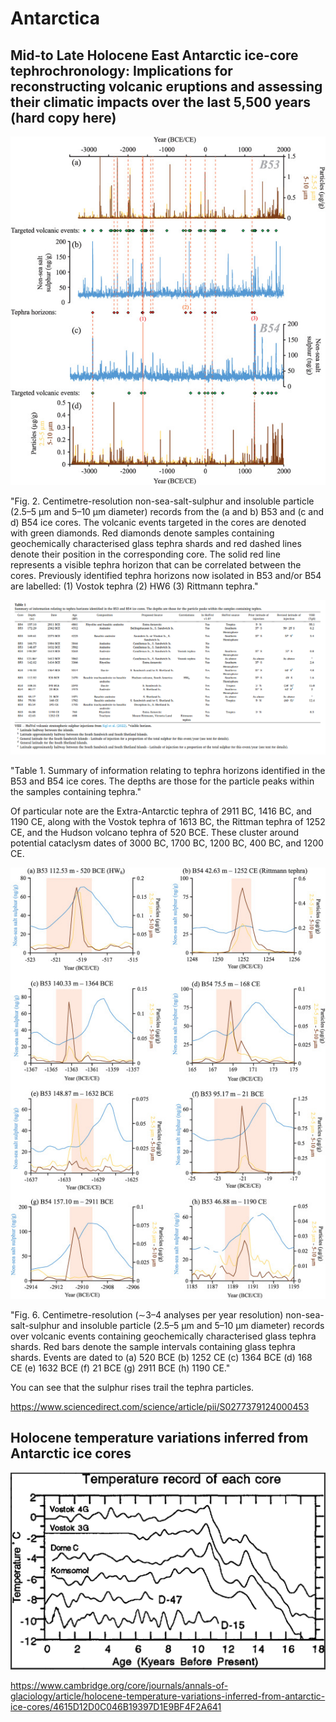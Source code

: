 # Antarctica

## Mid-to Late Holocene East Antarctic ice-core tephrochronology: Implications for reconstructing volcanic eruptions and assessing their climatic impacts over the last 5,500 years (hard copy here)

![](img/holocene-tephra2.jpg)

"Fig. 2. Centimetre-resolution non-sea-salt-sulphur and insoluble particle (2.5–5 μm and 5–10 μm diameter) records from the (a and b) B53 and (c and d) B54 ice cores. The volcanic events targeted in the cores are denoted with green diamonds. Red diamonds denote samples containing geochemically characterised glass tephra shards and red dashed lines denote their position in the corresponding core. The solid red line represents a visible tephra horizon that can be correlated between the cores. Previously identified tephra horizons now isolated in B53 and/or B54 are labelled: (1) Vostok tephra (2) HW6 (3) Rittmann tephra."

![](img/antarctic-tephra.png)

"Table 1. Summary of information relating to tephra horizons identified in the B53 and B54 ice cores. The depths are those for the particle peaks within the samples containing tephra."

Of particular note are the Extra-Antarctic tephra of 2911 BC, 1416 BC, and 1190 CE, along with the Vostok tephra of 1613 BC, the Rittman tephra of 1252 CE, and the Hudson volcano tephra of 520 BCE. These cluster around potential cataclysm dates of 3000 BC, 1700 BC, 1200 BC, 400 BC, and 1200 CE.

![](img/holocene-tephra.jpg)

"Fig. 6. Centimetre-resolution (∼3–4 analyses per year resolution) non-sea-salt-sulphur and insoluble particle (2.5–5 μm and 5–10 μm diameter) records over volcanic events containing geochemically characterised glass tephra shards. Red bars denote the sample intervals containing glass tephra shards. Events are dated to (a) 520 BCE (b) 1252 CE (c) 1364 BCE (d) 168 CE (e) 1632 BCE (f) 21 BCE (g) 2911 BCE (h) 1190 CE."

You can see that the sulphur rises trail the tephra particles.

https://www.sciencedirect.com/science/article/pii/S0277379124000453

## Holocene temperature variations inferred from Antarctic ice cores

![](img/holocene-antarctic.png)

https://www.cambridge.org/core/journals/annals-of-glaciology/article/holocene-temperature-variations-inferred-from-antarctic-ice-cores/4615D12D0C046B19397D1E9BF4F2A641